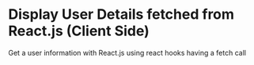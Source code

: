 # Display User Details fetched from React.js (Client Side)
Get a user information with React.js using react hooks having a fetch call
